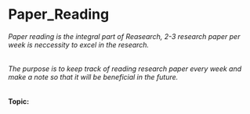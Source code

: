# Paper_Reading

###### Paper reading is the integral part of Reasearch, 2-3 research paper per week is neccessity to excel in the research.

###### The purpose is to keep track of reading research paper every week and make a note so that it will be beneficial in the future.

####  Topic:

